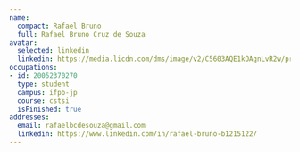 ```yaml
---
name:
  compact: Rafael Bruno
  full: Rafael Bruno Cruz de Souza
avatar:
  selected: linkedin
  linkedin: https://media.licdn.com/dms/image/v2/C5603AQE1kOAgnLvR2w/profile-displayphoto-shrink_400_400/profile-displayphoto-shrink_400_400/0/1634300582533?e=1732752000&v=beta&t=iJ38pqpBPm5vBpJ9tZh2En7VUR0Q94PrMiOHzNelhMQ
occupations:
- id: 20052370270
  type: student
  campus: ifpb-jp
  course: cstsi
  isFinished: true
addresses:
  email: rafaelbcdesouza@gmail.com
  linkedin: https://www.linkedin.com/in/rafael-bruno-b1215122/
---
```

